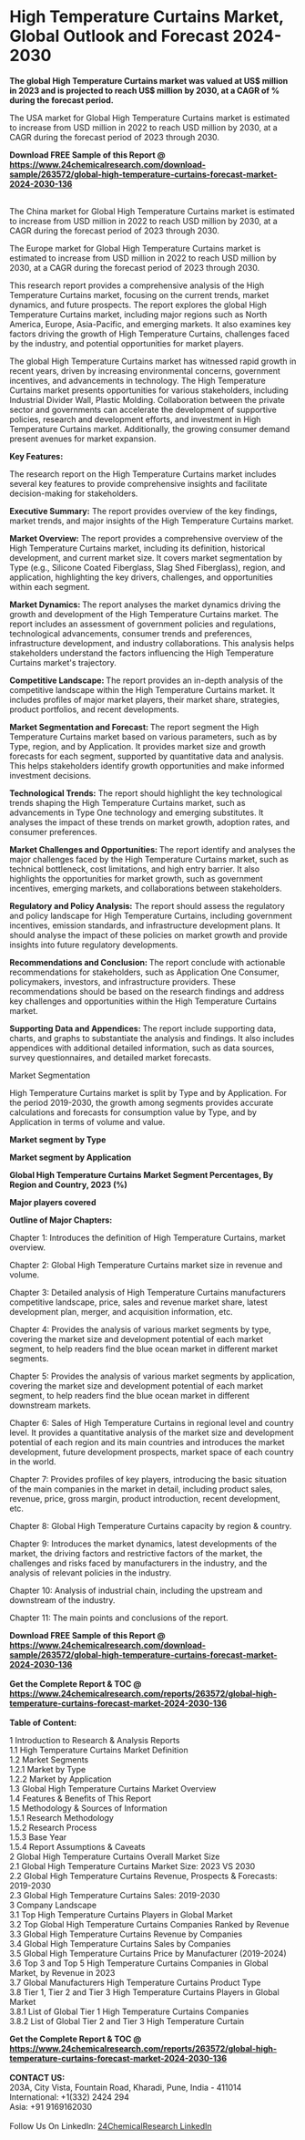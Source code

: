 <h1>High Temperature Curtains Market, Global Outlook and Forecast 2024-2030</h1><p><strong>The global High Temperature Curtains market was valued at US$ million in 2023 and is projected to reach US$ million by 2030, at a CAGR of % during the forecast period.</strong></p><p>
</p><p>The USA market for Global High Temperature Curtains market is estimated to increase from USD million in 2022 to reach USD million by 2030, at a CAGR during the forecast period of 2023 through 2030.</p><div><b>Download FREE Sample of this Report @ 
            <a href="https://www.24chemicalresearch.com/download-sample/263572/global-high-temperature-curtains-forecast-market-2024-2030-136">
            https://www.24chemicalresearch.com/download-sample/263572/global-high-temperature-curtains-forecast-market-2024-2030-136</a></b></div><br><p>
</p><p>The China market for Global High Temperature Curtains market is estimated to increase from USD million in 2022 to reach USD million by 2030, at a CAGR during the forecast period of 2023 through 2030.</p><p>
</p><p>The Europe market for Global High Temperature Curtains market is estimated to increase from USD million in 2022 to reach USD million by 2030, at a CAGR during the forecast period of 2023 through 2030.</p><p>
</p><p>This research report provides a comprehensive analysis of the High Temperature Curtains market, focusing on the current trends, market dynamics, and future prospects. The report explores the global High Temperature Curtains market, including major regions such as North America, Europe, Asia-Pacific, and emerging markets. It also examines key factors driving the growth of High Temperature Curtains, challenges faced by the industry, and potential opportunities for market players.</p><p>
The global High Temperature Curtains market has witnessed rapid growth in recent years, driven by increasing environmental concerns, government incentives, and advancements in technology. The High Temperature Curtains market presents opportunities for various stakeholders, including Industrial Divider Wall, Plastic Molding. Collaboration between the private sector and governments can accelerate the development of supportive policies, research and development efforts, and investment in High Temperature Curtains market. Additionally, the growing consumer demand present avenues for market expansion.</p><p>
<strong>Key Features:</strong></p><p>
The research report on the High Temperature Curtains market includes several key features to provide comprehensive insights and facilitate decision-making for stakeholders.</p><p>
<strong>Executive Summary:</strong> The report provides overview of the key findings, market trends, and major insights of the High Temperature Curtains market.</p><p>
<strong>Market Overview:</strong> The report provides a comprehensive overview of the High Temperature Curtains market, including its definition, historical development, and current market size. It covers market segmentation by Type (e.g., Silicone Coated Fiberglass, Slag Shed Fiberglass), region, and application, highlighting the key drivers, challenges, and opportunities within each segment.</p><p>
<strong>Market Dynamics: </strong>The report analyses the market dynamics driving the growth and development of the High Temperature Curtains market. The report includes an assessment of government policies and regulations, technological advancements, consumer trends and preferences, infrastructure development, and industry collaborations. This analysis helps stakeholders understand the factors influencing the High Temperature Curtains market's trajectory.</p><p>
<strong>Competitive Landscape: </strong>The report provides an in-depth analysis of the competitive landscape within the High Temperature Curtains market. It includes profiles of major market players, their market share, strategies, product portfolios, and recent developments.</p><p>
<strong>Market Segmentation and Forecast: </strong>The report segment the High Temperature Curtains market based on various parameters, such as by Type, region, and by Application. It provides market size and growth forecasts for each segment, supported by quantitative data and analysis. This helps stakeholders identify growth opportunities and make informed investment decisions.</p><p>
<strong>Technological Trends:</strong> The report should highlight the key technological trends shaping the High Temperature Curtains market, such as advancements in Type One technology and emerging substitutes. It analyses the impact of these trends on market growth, adoption rates, and consumer preferences.</p><p>
<strong>Market Challenges and Opportunities: </strong>The report identify and analyses the major challenges faced by the High Temperature Curtains market, such as technical bottleneck, cost limitations, and high entry barrier. It also highlights the opportunities for market growth, such as government incentives, emerging markets, and collaborations between stakeholders.</p><p>
<strong>Regulatory and Policy Analysis:</strong> The report should assess the regulatory and policy landscape for High Temperature Curtains, including government incentives, emission standards, and infrastructure development plans. It should analyse the impact of these policies on market growth and provide insights into future regulatory developments.</p><p>
<strong>Recommendations and Conclusion: </strong>The report conclude with actionable recommendations for stakeholders, such as Application One Consumer, policymakers, investors, and infrastructure providers. These recommendations should be based on the research findings and address key challenges and opportunities within the High Temperature Curtains market.</p><p>
<strong>Supporting Data and Appendices: </strong>The report include supporting data, charts, and graphs to substantiate the analysis and findings. It also includes appendices with additional detailed information, such as data sources, survey questionnaires, and detailed market forecasts.</p><p>
Market Segmentation</p><p>
High Temperature Curtains market is split by Type and by Application. For the period 2019-2030, the growth among segments provides accurate calculations and forecasts for consumption value by Type, and by Application in terms of volume and value.</p><p>
<strong>Market segment by Type</strong></p><p>
</p><p>
</p><p><strong>Market segment by Application</strong></p><p>
</p><p>
</p><p><strong>Global High Temperature Curtains Market Segment Percentages, By Region and Country, 2023 (%)</strong></p><p>
</p><p></p><p>
</p><p>
</p><p></p><p>
</p><p><strong>Major players covered</strong></p><p>
</p><p>
</p><p><strong>Outline of Major Chapters:</strong></p><p>
Chapter 1: Introduces the definition of High Temperature Curtains, market overview.</p><p>
Chapter 2: Global High Temperature Curtains market size in revenue and volume.</p><p>
Chapter 3: Detailed analysis of High Temperature Curtains manufacturers competitive landscape, price, sales and revenue market share, latest development plan, merger, and acquisition information, etc.</p><p>
Chapter 4: Provides the analysis of various market segments by type, covering the market size and development potential of each market segment, to help readers find the blue ocean market in different market segments.</p><p>
Chapter 5: Provides the analysis of various market segments by application, covering the market size and development potential of each market segment, to help readers find the blue ocean market in different downstream markets.</p><p>
Chapter 6: Sales of High Temperature Curtains in regional level and country level. It provides a quantitative analysis of the market size and development potential of each region and its main countries and introduces the market development, future development prospects, market space of each country in the world.</p><p>
Chapter 7: Provides profiles of key players, introducing the basic situation of the main companies in the market in detail, including product sales, revenue, price, gross margin, product introduction, recent development, etc.</p><p>
Chapter 8: Global High Temperature Curtains capacity by region &amp; country.</p><p>
Chapter 9: Introduces the market dynamics, latest developments of the market, the driving factors and restrictive factors of the market, the challenges and risks faced by manufacturers in the industry, and the analysis of relevant policies in the industry.</p><p>
Chapter 10: Analysis of industrial chain, including the upstream and downstream of the industry.</p><p>
Chapter 11: The main points and conclusions of the report.</p><div><b>Download FREE Sample of this Report @ 
            <a href="https://www.24chemicalresearch.com/download-sample/263572/global-high-temperature-curtains-forecast-market-2024-2030-136">
            https://www.24chemicalresearch.com/download-sample/263572/global-high-temperature-curtains-forecast-market-2024-2030-136</a></b></div><br><div><b>Get the Complete Report & TOC @ 
            <a href="https://www.24chemicalresearch.com/reports/263572/global-high-temperature-curtains-forecast-market-2024-2030-136">
            https://www.24chemicalresearch.com/reports/263572/global-high-temperature-curtains-forecast-market-2024-2030-136</a></b></div><br>
            <b>Table of Content:</b><p>1 Introduction to Research & Analysis Reports<br />
    1.1 High Temperature Curtains Market Definition<br />
    1.2 Market Segments<br />
        1.2.1 Market by Type<br />
        1.2.2 Market by Application<br />
    1.3 Global High Temperature Curtains Market Overview<br />
    1.4 Features & Benefits of This Report<br />
    1.5 Methodology & Sources of Information<br />
        1.5.1 Research Methodology<br />
        1.5.2 Research Process<br />
        1.5.3 Base Year<br />
        1.5.4 Report Assumptions & Caveats<br />
2 Global High Temperature Curtains Overall Market Size<br />
    2.1 Global High Temperature Curtains Market Size: 2023 VS 2030<br />
    2.2 Global High Temperature Curtains Revenue, Prospects & Forecasts: 2019-2030<br />
    2.3 Global High Temperature Curtains Sales: 2019-2030<br />
3 Company Landscape<br />
    3.1 Top High Temperature Curtains Players in Global Market<br />
    3.2 Top Global High Temperature Curtains Companies Ranked by Revenue<br />
    3.3 Global High Temperature Curtains Revenue by Companies<br />
    3.4 Global High Temperature Curtains Sales by Companies<br />
    3.5 Global High Temperature Curtains Price by Manufacturer (2019-2024)<br />
    3.6 Top 3 and Top 5 High Temperature Curtains Companies in Global Market, by Revenue in 2023<br />
    3.7 Global Manufacturers High Temperature Curtains Product Type<br />
    3.8 Tier 1, Tier 2 and Tier 3 High Temperature Curtains Players in Global Market<br />
        3.8.1 List of Global Tier 1 High Temperature Curtains Companies<br />
        3.8.2 List of Global Tier 2 and Tier 3 High Temperature Curtain</p><div><b>Get the Complete Report & TOC @ 
            <a href="https://www.24chemicalresearch.com/reports/263572/global-high-temperature-curtains-forecast-market-2024-2030-136">
            https://www.24chemicalresearch.com/reports/263572/global-high-temperature-curtains-forecast-market-2024-2030-136</a></b></div><br><b>CONTACT US:</b><br>
            203A, City Vista, Fountain Road, Kharadi, Pune, India - 411014<br>
            International: +1(332) 2424 294<br>
            Asia: +91 9169162030 <br><br>
            Follow Us On LinkedIn: <a href="https://www.linkedin.com/company/24chemicalresearch/">24ChemicalResearch LinkedIn</a>